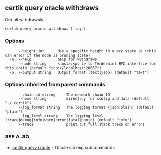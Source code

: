 ## certik query oracle withdraws

Get all withdrawals

```
certik query oracle withdraws [flags]
```

### Options

```
      --height int      Use a specific height to query state at (this can error if the node is pruning state)
  -h, --help            help for withdraws
      --node string     <host>:<port> to Tendermint RPC interface for this chain (default "tcp://localhost:26657")
  -o, --output string   Output format (text|json) (default "text")
```

### Options inherited from parent commands

```
      --chain-id string     The network chain ID
      --home string         directory for config and data (default "~/.certik")
      --log_format string   The logging format (json|plain) (default "plain")
      --log_level string    The logging level (trace|debug|info|warn|error|fatal|panic) (default "info")
      --trace               print out full stack trace on errors
```

### SEE ALSO

* [certik query oracle](certik_query_oracle.md)	 - Oracle staking subcommands


